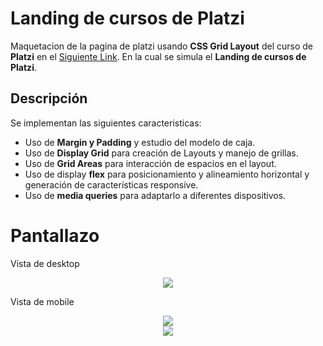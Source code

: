 # Landing de cursos de Platzi 

Maquetacion de la pagina de platzi usando **CSS Grid Layout** del curso de **Platzi** en el [Siguiente Link](https://platzi.com/clases/css-grid-layout/). En la cual se simula el **Landing de cursos de Platzi**.

## Descripción

Se implementan las siguientes caracteristicas:

* Uso de **Margin y Padding** y estudio del modelo de caja.
* Uso de **Display Grid** para creación de Layouts y manejo de grillas.
* Uso de **Grid Areas** para interacción de espacios en el layout.
* Uso de display **flex** para posicionamiento y alineamiento horizontal y generación de características responsive.
* Uso de **media queries** para adaptarlo a diferentes dispositivos.

# Pantallazo

<p>Vista de desktop</p>
<div align='center'>
    <img  src='https://imgur.com/ozFuiBq'>
</div>

<p>Vista de mobile</p>
<div align='center'>
    <img  src='https://imgur.com/TeEGbrS'>
</div>
<div align='center'>
    <img  src='https://imgur.com/9IyXKcK'>
</div>